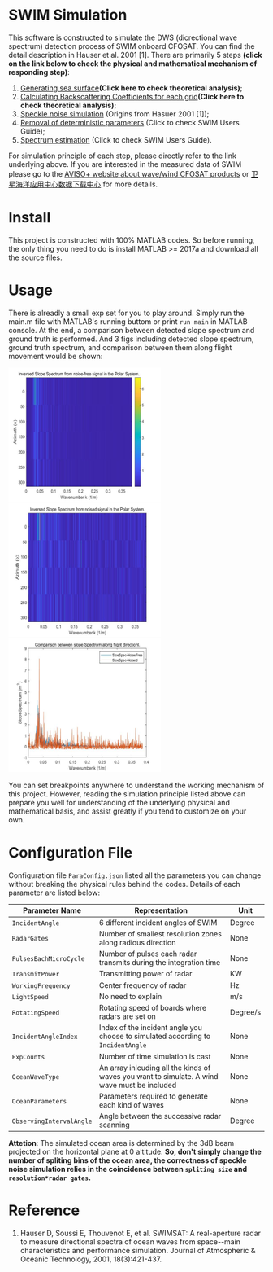# SWIM Simulation
This software is constructed to simulate the DWS (dicrectional wave spectrum) detection process of SWIM onboard CFOSAT. You can find the detail description in Hauser et al. 2001 [1]. There are primarily 5 steps **(click on the link below to check the physical and mathematical mechanism of responding step)**: 

1. [Generating sea surface](Doc/GeneratingSeaSurface.pdf)**(Click here to check theoretical analysis)**; 
2. [Calculating Backscattering Coefficients for each grid](Doc/CalculatingBackscatteringCoefficientsForEachGrid.pdf)**(Click here to check theoretical analysis)**;
3. [Speckle noise simulation](https://journals.ametsoc.org/view/journals/atot/18/3/1520-0426_2001_018_0421_sarart_2_0_co_2.xml) (Origins from Hasuer 2001 [1]);
4. [Removal of deterministic parameters](https://www.aviso.altimetry.fr/fileadmin/documents/data/tools/SWIM_ProductUserGuide.pdf) (Click to check SWIM Users Guide); 
5. [Spectrum estimation](https://www.aviso.altimetry.fr/fileadmin/documents/data/tools/SWIM_ProductUserGuide.pdf) (Click to check SWIM Users Guide).

For simulation principle of each step, please directly refer to the link underlying above. If you are interested in the measured data of SWIM please go to the [AVISO+ website about wave/wind CFOSAT products](https://www.aviso.altimetry.fr/en/data/products/wind/wave-products/wave-wind-cfosat-products.html) or [卫星海洋应用中心数据下载中心](https://osdds.nsoas.org.cn/) for more details.

# Install
This project is constructed with 100% MATLAB codes. So before running, the only thing you need to do is install MATLAB >= 2017a and download all the source files.

# Usage
There is alreadly a small exp set for you to play around. Simply run the main.m file with MATLAB's running buttom or print `run main` in MATLAB console. At the end, a comparison between detected slope spectrum and ground truth is performed. And 3 figs including detected slope spectrum, ground truth spectrum, and comparison between them along flight movement would be shown:

<img src="Doc/Fig001.jpg" alt="Doc/Fig001.jpg" width="300" height="263" /><img src="Doc/Fig002.jpg" alt="Doc/Fig002.jpg" width="300" height="263" /><img src="Doc/Fig003.jpg" alt="Doc/Fig003.jpg" width="300" height="263" />

You can set breakpoints anywhere to understand the working mechanism of this project. However, reading the simulation principle listed above can prepare you well for understanding of the underlying physical and mathematical basis, and assist greatly if you tend to customize on your own.

# Configuration File
Configuration file `ParaConfig.json` listed all the parameters you can change without breaking the physical rules behind the codes. Details of each parameter are listed below:

| Parameter Name     | Representation     | Unit     |
| -------- | -------- | -------- |
| `IncidentAngle` | 6 different incident angles of SWIM | Degree |
| `RadarGates` | Number of smallest resolution zones along radious direction | None |
| `PulsesEachMicroCycle` | Number of pulses each radar transmits during the integration time | None |
| `TransmitPower` | Transmitting power of radar | KW |
| `WorkingFrequency` | Center frequency of radar | Hz |
| `LightSpeed` | No need to explain | m/s |
| `RotatingSpeed` | Rotating speed of boards where radars are set on | Degree/s |
| `IncidentAngleIndex` | Index of the incident angle you choose to simulated according to `IncidentAngle` | None |
| `ExpCounts` | Number of time simulation is cast | None |
| `OceanWaveType` | An array inlcuding all the kinds of waves you want to simulate. A wind wave must be included | None |
| `OceanParameters` | Parameters required to generate each kind of waves | None |
| `ObservingIntervalAngle` | Angle between the successive radar scanning | Degree |

**Attetion**: The simulated ocean area is determined by the 3dB beam projected on the horizontal plane at 0 altitude. **So, don't simply change the number of spliting bins of the ocean area, the correctness of speckle noise simulation relies in the coincidence between `spliting size` and `resolution*radar gates`.**

# Reference
1. Hauser D, Soussi E, Thouvenot E, et al. SWIMSAT: A real-aperture radar to measure directional spectra of ocean waves from space--main characteristics and performance simulation. Journal of Atmospheric & Oceanic Technology, 2001, 18(3):421-437.
